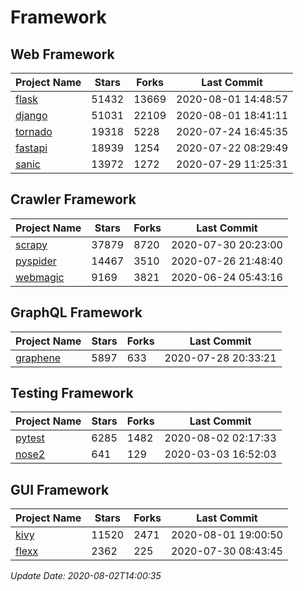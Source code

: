 # Framework

## Web Framework

| Project Name | Stars | Forks | Last Commit |
| ------------ | ----- | ----- | ----------- |
| [flask](https://github.com/pallets/flask) | 51432 | 13669 | 2020-08-01 14:48:57 |
| [django](https://github.com/django/django) | 51031 | 22109 | 2020-08-01 18:41:11 |
| [tornado](https://github.com/tornadoweb/tornado) | 19318 | 5228 | 2020-07-24 16:45:35 |
| [fastapi](https://github.com/tiangolo/fastapi) | 18939 | 1254 | 2020-07-22 08:29:49 |
| [sanic](https://github.com/huge-success/sanic) | 13972 | 1272 | 2020-07-29 11:25:31 |

## Crawler Framework

| Project Name | Stars | Forks | Last Commit |
| ------------ | ----- | ----- | ----------- |
| [scrapy](https://github.com/scrapy/scrapy) | 37879 | 8720 | 2020-07-30 20:23:00 |
| [pyspider](https://github.com/binux/pyspider) | 14467 | 3510 | 2020-07-26 21:48:40 |
| [webmagic](https://github.com/code4craft/webmagic) | 9169 | 3821 | 2020-06-24 05:43:16 |

## GraphQL Framework

| Project Name | Stars | Forks | Last Commit |
| ------------ | ----- | ----- | ----------- |
| [graphene](https://github.com/graphql-python/graphene) | 5897 | 633 | 2020-07-28 20:33:21 |

## Testing Framework

| Project Name | Stars | Forks | Last Commit |
| ------------ | ----- | ----- | ----------- |
| [pytest](https://github.com/pytest-dev/pytest) | 6285 | 1482 | 2020-08-02 02:17:33 |
| [nose2](https://github.com/nose-devs/nose2) | 641 | 129 | 2020-03-03 16:52:03 |

## GUI Framework

| Project Name | Stars | Forks | Last Commit |
| ------------ | ----- | ----- | ----------- |
| [kivy](https://github.com/kivy/kivy) | 11520 | 2471 | 2020-08-01 19:00:50 |
| [flexx](https://github.com/flexxui/flexx) | 2362 | 225 | 2020-07-30 08:43:45 |

*Update Date: 2020-08-02T14:00:35*